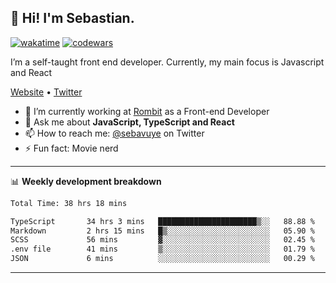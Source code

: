 ## 👋 Hi! I'm Sebastian.

[![wakatime](https://wakatime.com/badge/user/df0036c6-328a-4a39-be9b-e49417ed22a1.svg)](https://wakatime.com/@df0036c6-328a-4a39-be9b-e49417ed22a1)
[![codewars](https://www.codewars.com/users/sebavuye/badges/small)](https://www.codewars.com/users/sebavuye)

I’m a self-taught front end developer. Currently, my main focus is Javascript and React

[Website](https://sebastianvuye.be) • [Twitter](https://twitter.com/sebavuye)

- 🔭 I’m currently working at [Rombit](https://rombit.com/) as a Front-end Developer
- 💬 Ask me about **JavaScript, TypeScript and React**
- 📫 How to reach me: [@sebavuye](https://twitter.com/sebavuye) on Twitter
- ⚡ Fun fact: Movie nerd

-------

📊 **Weekly development breakdown**

<!--START_SECTION:waka-->

```txt
Total Time: 38 hrs 18 mins

TypeScript       34 hrs 3 mins   ██████████████████████▒░░   88.88 %
Markdown         2 hrs 15 mins   █▒░░░░░░░░░░░░░░░░░░░░░░░   05.90 %
SCSS             56 mins         ▓░░░░░░░░░░░░░░░░░░░░░░░░   02.45 %
.env file        41 mins         ▒░░░░░░░░░░░░░░░░░░░░░░░░   01.79 %
JSON             6 mins          ░░░░░░░░░░░░░░░░░░░░░░░░░   00.29 %
```

<!--END_SECTION:waka-->
-------
